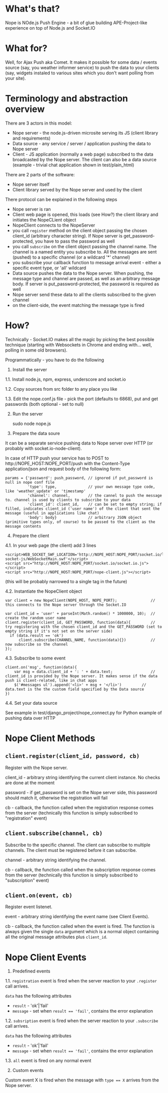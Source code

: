 What's that?
============

Nope is NOde.js Push Engine - a bit of glue building APE-Project-like experience on top of Node.js and Socket.IO

What for?
===========

Well, for Ajax Push aka Comet. It makes it possible for some data / events source (say, you weather informer service) to push the data to your clients (say, widgets instaled to various sites which you don't want polling from your site).

Terminology and abstraction overview
====================================

There are 3 actors in this model:

- Nope server - the node.js-driven microsite serving its JS (client library and requirements)
- Data source - any service / server / application pushing the data to Nope server
- Client - JS application (normally a web page) subscribed to the data broadcasted by the Nope server. The client can also be a data source (example - trivial chat application shown in test/plain_html) 

There are 2 parts of the software:

- Nope server itself
- Client library served by the Nope server and used by the client

There protocol can be explained in the following steps

- Nope server is ran
- Client web page is opened, this loads (see How?) the client library and initiates the NopeCLient object
- NopeClient connects to the NopeServer
- you call `register` method on the client object passing the chosen client_id (arbitrary character string). If Nope server is get_password-protected, you have to pass the password as well
- you call `subscribe` on the client object passing the channel name. The channel is a named entity you subscribe to. All the messages are sent (pushed) to a specific channel (or a wildcard '*' channel)
- you subscribe your callback function to message arrival event - either a specific event type, or 'all' wildcard  
- Data source pushes the data to the Nope server. When pushing, the message type and channel are passed, as well as an arbitrary message body. If server is put_password-protected, the password is required as well
- Nope server send these data to all the clients subscribed to the given channel
- on the client-side, the event matching the message type is fired

How?
====

Technically - Socket.IO makes all the magic by picking the best possible technique (starting with Websockets in Chrome and ending with... well, polling in some old browsers).

Programmatically - you have to do the following

1) Install the server

1.1. Install node.js, npm, express, underscore and socket.io

1.2. Copy sources from src folder to any place you like

1.3. Edit the nope.conf.js file - pick the port (defaults to 6868), put and get passwords (both optional - set to null) 

2) Run the server

    sudo node nope.js

3) Prepare the data soure

It can be a separate service pushing data to Nope server over HTTP (or probably with socket.io-node-client).

In case of HTTP push your service has to POST to http://NOPE_HOST:NOPE_PORT/push with the Content-Type application/json and request body of the following form:

    params = {'password': push_password, // ignored if put_password is null in nope conf file
              'type': type,              // your own message type code, like 'weather_update' or 'timestamp'
              'channel': channel,        // the cannel to push the message to. channel is used by clients to subscribe to your data
              'client_id': client_id,    // can be set to empty string; if filled, indicates client_id ('user name') of the client that sent the message (useful in applications like chat)
              'body': body}              // arbitrary JSON object (primitive types only, of course) to be passed to the client as the message contents
    
4) Prepare the client

4.1. In your web page (the client) add 3 lines

    <script>WEB_SOCKET_SWF_LOCATION='http://NOPE_HOST:NOPE_PORT/socket.io/lib/vendor/web-socket-js/WebSocketMain.swf'</script>
    <script src="http://NOPE_HOST:NOPE_PORT/socket.io/socket.io.js"></script>
    <script src="http://NOPE_HOST:NOPE_PORT/nope-client.js"></script>

(this will be probably narrowed to a single tag in the future)

4.2. Instantiate the NopeClient object

    var client = new NopeClient(NOPE_HOST, NOPE_PORT);               // this connects to the Nope server through the Socket.IO
    
    var client_id = 'user' + parseInt(Math.random() * 1000000, 10);  // create the random user name
    client.register(client_id, GET_PASSWORD, function(data){         // try registering with the chosen client_id and the GET_PASSWORD (set to empty string if it's not set on the server side)
      if (data.result == 'ok')           
          client.subscribe(CHANNEL_NAME, function(data){})           // now subscribe so the channel 
    });
    
4.3. Subscribe to some event

    client.on('msg', function(data){
        var msg = data.client_id + ': ' + data.text;                 // client_id is provided by the Nope server. It makes sense if the data push is client-related, like in chat apps
        $('#messages ul').append('<li>' + msg + '</li>')         // data.text is the the custom field specified by the Data source
    })
    
4.4. Set your data source

See example in test/django_project/nope_connect.py for Python example of pushing data over HTTP

Nope Client Methods
===================

`client.register(client_id, password, cb)`
-------------

Register with the Nope server.

client_id - arbitrary string identifying the current client instance. No checks are done at the moment

password - if get_password is set on the Nope server side, this password should match it, otherwise the registration will fail

cb - callback, the function called when the registration response comes from the server (technically this function is simply subscribed to "registration" event)

`client.subscribe(channel, cb)`
-------------

Subscribe to the specific channel. The client can subscribe to multiple channels. The client must be registered before it can subscribe.

channel - arbitrary string identifying the channel.

cb - callback, the function called when the subscription response comes from the server (technically this function is simply subscribed to "subscription" event)

`client.on(event, cb)`
-------------

Register event listenet.

event - arbitrary string identifying the event name (see Client Events).

cb - callback, the function called when the event is fired. The function is always given the single `data` argument which is a normal object containing all the original message attributes plus `client_id`.

Nope Client Events
==================

1) Predefined events

1.1. `registration` event is fired when the server reaction to your `.register` call arrives.

`data` has the following attributes

- `result` - 'ok'|'fail'
- `message` - set when `result == 'fail'`, contains the error explanation

1.2. `subsription` event is fired when the server reaction to your `.subscribe` call arrives.

`data` has the following attributes

- `result` - 'ok'|'fail'
- `message` - set when `result == 'fail'`, contains the error explanation

1.3. `all` event is fired on any normal event

2) Custom events

Custom event X is fired when the message with `type == X` arrives from the Nope server.

